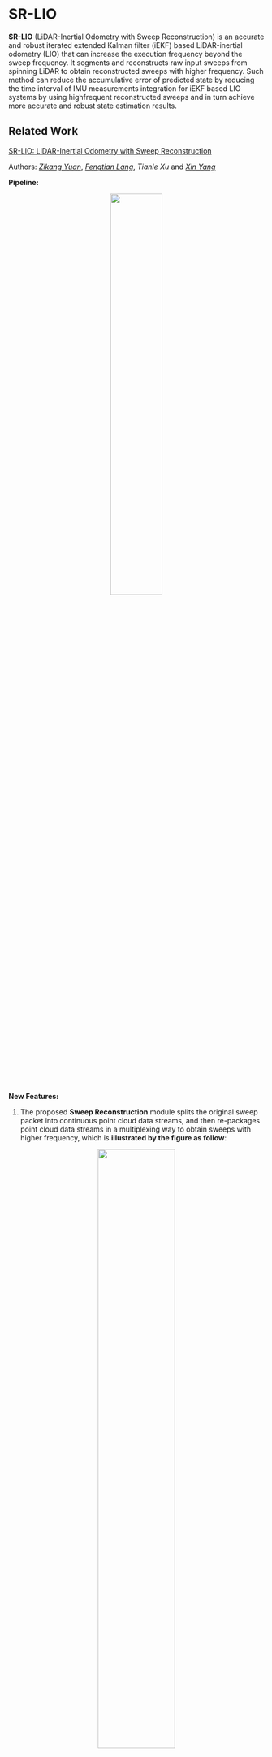 # SR-LIO

**SR-LIO** (LiDAR-Inertial Odometry with Sweep Reconstruction) is an accurate and robust iterated extended Kalman filter (iEKF) based LiDAR-inertial odometry (LIO) that can increase the execution frequency beyond the sweep frequency. It segments and reconstructs raw input sweeps from spinning LiDAR to obtain reconstructed sweeps with higher frequency. Such method can reduce the accumulative error of predicted state by reducing the time interval of IMU measurements integration for iEKF based LIO systems by using highfrequent reconstructed sweeps and in turn achieve more accurate and robust state estimation results.

## Related Work

[SR-LIO: LiDAR-Inertial Odometry with Sweep Reconstruction](https://arxiv.org/abs/2210.10424)

Authors: [*Zikang Yuan*](https://scholar.google.com/citations?hl=zh-CN&user=acxdM9gAAAAJ), [*Fengtian Lang*](https://scholar.google.com/citations?hl=zh-CN&user=zwgGSkEAAAAJ&view_op=list_works&gmla=ABEO0Yrl4-YPuowyntSYyCW760yxM5-IWkF8FGV4t9bs9qz1oWrqnlHmPdbt7LMcMDc04kl2puqRR4FaZvaCUONsX7MQhuAC6a--VS2pTsuwj-CyKgWp3iWDP2TS0I__Zui5da4), *Tianle Xu* and [*Xin Yang*](https://scholar.google.com/citations?user=lsz8OOYAAAAJ&hl=zh-CN)

**Pipeline:**
<div align="center">
<img src="doc/system_framework.png" width=45% />
</div>

**New Features:**
1. The proposed **Sweep Reconstruction** module splits the original sweep packet into continuous point cloud data streams, and then re-packages point cloud data streams in a multiplexing way to obtain sweeps with higher frequency, which is **illustrated by the figure as follow**:
<div align="center">
<img src="doc/sweep-reconstruction.png" width=55% />
</div>

2. **Sweep Reconstruction** can effectively reduce the accumulative error of predicted state by reducing the time interval of IMU measurements integration for iEKF based LIO systems by using highfrequent reconstructed sweeps and in turn achieve more accurate and robust state estimation results.
3. **SR-LIO** proposes **Performing distortion correction for each segment** to prevent inaccurate trajectory caused by multiple inconsistent distortion correction to a particular point.

## Installation

### 1. Requirements

> GCC >= 5.4.0
>
> Cmake >= 3.0.2
> 
> [Eigen3](http://eigen.tuxfamily.org/index.php?title=Main_Page) >= 3.2.8
>
> [PCL](https://pointclouds.org/downloads/) == 1.7 for Ubuntu 16.04, and == 1.8 for Ubuntu 18.04
>
> [Ceres](http://ceres-solver.org/installation.html) >= 1.14
>
> [ROS](http://wiki.ros.org/ROS/Installation)

##### Have Tested On:

| OS    | GCC  | Cmake | Eigen3 | PCL | Ceres |
|:-:|:-:|:-:|:-:|:-:|:-:|
| Ubuntu 16.04 | 5.4.0  | 3.16.0 | 3.2.8 | 1.7 | 1.14 |
| Ubuntu 18.04 | 7.5.0  | 3.11.2 | 3.3.4 | 1.8 | 1.14 |

### 2. Create ROS workspace

```bash
mkdir -p ~/SR-LIO/src
cd SR-LIO/src
```

### 3. Clone the directory and build

```bash
git clone https://github.com/ZikangYuan/sr_lio.git
cd ..
catkin_make
```

## Run on Public Datasets

Noted:

A. Except fot the external parameters between IMU and LiDAR, and the value of gravitational acceleration, **the parameter configurations used in different datasets are exactly the same** to demonstrate the stability and robustness of **SR-LIO**.

B. Please make sure the LiDAR point clouds have the "ring" channel information.

C. The warning message "Failed to find match for field 'time'." doesn't matter. It can be ignored.

D. **Please create a folder named "output" before running.** When **SR-LIO** is running, the estimated pose is recorded in real time in the **pose.txt** located in the **output folder**.

E. If you want to get some visualization of the split and recombine, please set the **debug_output** parameter in the launch file to 1 (true). After that, you can get some .pcd files in **"output/cloud_frame"** and **"output/cut_sweep"** folders.

F. As the groundtruth acquisition of some datasets (*UTBM* and *ULHK*) are extremely complicated, in order to facilitate evaluation, **we store the pose ground truth of the three datasets used by us as [TUM](https://vision.in.tum.de/data/datasets/rgbd-dataset) format. Please down load from [Google drive](https://drive.google.com/drive/folders/1WnvzUzP_s70p4myPf5fsP1Jtr_62PnL1)**.

###  1. Run on [*NCLT*](http://robots.engin.umich.edu/nclt/)

The time for finishing a sweep by the LiDAR of *NCLT* is not 100ms, but 130~140ms (around 7.5 Hz). Therefore, we need to package the data stream of the *NCLT* dataset as 7.5 Hz sweep packages. The **nclt_to_rosbag.py** in the **"tools"** folder can be used to package 7.5 Hz sweeps and linearly interpolated 100 Hz IMU data into a rosbag file:

```bash
python3 nclt_to_rosbag.py PATH_OF_NVLT_SEQUENCE_FOLDER PATH_OF_OUTPUT_BAG
```

Then, please go to the workspace of **SR-LIO** and type:

```bash
cd SR-LIO
source devel/setup.bash
roslaunch sr_lio lio_nclt.launch
```

Then open the terminal in the path of the bag file, and type:

```bash
rosbag play SEQUENCE_NAME.bag --clock -d 1.0
```

### 2. Run on [*UTBM*](https://epan-utbm.github.io/utbm_robocar_dataset/#Downloads)

Before evaluating on *UTBM* dataset, a dependency needs to be installed. If your OS are Ubuntu 16.04, please type:

```bash
sudo apt-get install ros-kinetic-velodyne 
```

If your OS are Ubuntu 18.04, please type:

```bash
sudo apt-get install ros-melodic-velodyne 
```

Then open the terminal in the path of **SR-LIO**, and type:

```bash
source devel/setup.bash
roslaunch sr_lio lio_utbm.launch
```

Then open the terminal in the path of the bag file, and type:

```bash
rosbag play SEQUENCE_NAME.bag --clock -d 1.0
```

### 3. Run on [*ULHK*](https://github.com/weisongwen/UrbanLoco)

For sequence *HK-Data-2019-01-17* and *HK-Data-2019-03-17*, the imu data does not include the gravity acceleration component, and the topic of LiDAR point cloud data is */velodyne_points_0*. For other sequences of *ULHK* used by us, the imu data includes the gravity acceleration component, and the topic of LiDAR point cloud data is */velodyne_points*. Therefore, we provide two launch files for the *ULHK* dataset.

If you test **SR-LIO** on *HK-Data-2019-01-17* or *HK-Data-2019-03-17*, please type:

```bash
source devel/setup.bash
roslaunch sr_lio lio_ulhk1.launch
```

If you test **SR-LIO** on *HK-Data-2019-03-16-1*, *HK-Data-2019-04-26-1* or *HK-Data-2019-04-26-2*, please type:

```bash
sourcr devel/setup.bash
roslaunch sr_lio lio_ulhk2.launch
```

Then open the terminal in the path of the bag file, and type:

```bash
rosbag play SEQUENCE_NAME.bag --clock -d 1.0
```

### 4. Run on [*KAIST*](https://sites.google.com/view/complex-urban-dataset)

For point clouds, we utilize the data from both two 3D LiDARs of *KAIST*. Users can package the rosbag according to the tool [kaist2bag](https://github.com/ZikangYuan/kaist2bag). The partial test sequences of *KAIST* used by us can also be downloaded from [Google drive](https://drive.google.com/drive/folders/1upQuR9cWoawM6MuPYxSpPQPlRLK7sDWU). 

Chinese users can download the test sequences of *KAIST* form [baidu yun](https://pan.baidu.com/s/1vrat2HdTf6NBrjw_kGCZNw), while the password is **s4bw**.

Please go to the workspace of **SR-LIO** and type:

```bash
source devel/setup.bash
roslaunch sr_lio lio_kaist.launch
```

Then open the terminal in the path of the bag file, and type:

```bash
rosbag play SEQUENCE_NAME.bag --clock -d 1.0
```

## Citation

If you use our work in your research project, please consider citing:

```
@article{yuan2022sr,
  title={SR-LIO: LiDAR-Inertial Odometry with Sweep Reconstruction},
  author={Yuan, Zikang and Lang, Fengtian and Yang, Xin},
  journal={arXiv preprint arXiv:2210.10424},
  year={2022}
}
```

## Acknowledgments

Thanks for [CT-ICP](https://github.com/jedeschaud/ct_icp), [Fast-LIO](https://github.com/hku-mars/FAST_LIO), [VINs-Mono](https://github.com/HKUST-Aerial-Robotics/VINS-Mono) and [Open-VINs](https://github.com/rpng/open_vins).
